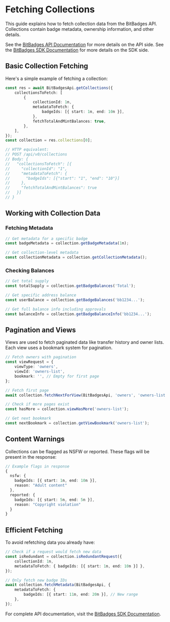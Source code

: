 # Fetching Collections

This guide explains how to fetch collection data from the BitBadges API. Collections contain badge metadata, ownership information, and other details.

See the [BitBadges API Documentation](https://bitbadges.stoplight.io/docs/bitbadges) for more details on the API side. See the [BitBadges SDK Documentation](../../bitbadges-sdk/) for more details on the SDK side.

## Basic Collection Fetching

Here's a simple example of fetching a collection:

```typescript
const res = await BitBadgesApi.getCollections({
    collectionsToFetch: [
        {
            collectionId: 1n,
            metadataToFetch: {
                badgeIds: [{ start: 1n, end: 10n }],
            },
            fetchTotalAndMintBalances: true,
        },
    ],
});
const collection = res.collections[0];

// HTTP equivalent:
// POST /api/v0/collections
// Body: {
//   "collectionsToFetch": [{
//     "collectionId": "1",
//     "metadataToFetch": {
//       "badgeIds": [{"start": "1", "end": "10"}]
//     },
//     "fetchTotalAndMintBalances": true
//   }]
// }
```

## Working with Collection Data

### Fetching Metadata

```typescript
// Get metadata for a specific badge
const badgeMetadata = collection.getBadgeMetadata(1n);

// Get collection-level metadata
const collectionMetadata = collection.getCollectionMetadata();
```

### Checking Balances

```typescript
// Get total supply
const totalSupply = collection.getBadgeBalances('Total');

// Get specific address balance
const userBalance = collection.getBadgeBalances('bb1234...');

// Get full balance info including approvals
const balanceInfo = collection.getBadgeBalanceInfo('bb1234...');
```

## Pagination and Views

Views are used to fetch paginated data like transfer history and owner lists. Each view uses a bookmark system for pagination.

```typescript
// Fetch owners with pagination
const viewRequest = {
    viewType: 'owners',
    viewId: 'owners-list',
    bookmark: '', // Empty for first page
};

// Fetch first page
await collection.fetchNextForView(BitBadgesApi, 'owners', 'owners-list');

// Check if more pages exist
const hasMore = collection.viewHasMore('owners-list');

// Get next bookmark
const nextBookmark = collection.getViewBookmark('owners-list');
```

## Content Warnings

Collections can be flagged as NSFW or reported. These flags will be present in the response:

```typescript
// Example flags in response
{
  nsfw: {
    badgeIds: [{ start: 1n, end: 10n }],
    reason: "Adult content"
  },
  reported: {
    badgeIds: [{ start: 5n, end: 5n }],
    reason: "Copyright violation"
  }
}
```

## Efficient Fetching

To avoid refetching data you already have:

```typescript
// Check if a request would fetch new data
const isRedundant = collection.isRedundantRequest({
    collectionId: 1n,
    metadataToFetch: { badgeIds: [{ start: 1n, end: 10n }] },
});

// Only fetch new badge IDs
await collection.fetchMetadata(BitBadgesApi, {
    metadataToFetch: {
        badgeIds: [{ start: 11n, end: 20n }], // New range
    },
});
```

For complete API documentation, visit the [BitBadges SDK Documentation](../../bitbadges-sdk/).
